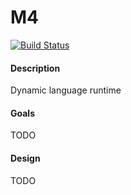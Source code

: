 # M4
[![Build Status](https://travis-ci.com/jf-marino/m4.svg?token=qyfqupz4DpdCDyEBvTbw&branch=master)](https://travis-ci.com/jf-marino/m4)

#### Description
Dynamic language runtime

#### Goals
TODO

#### Design
TODO

